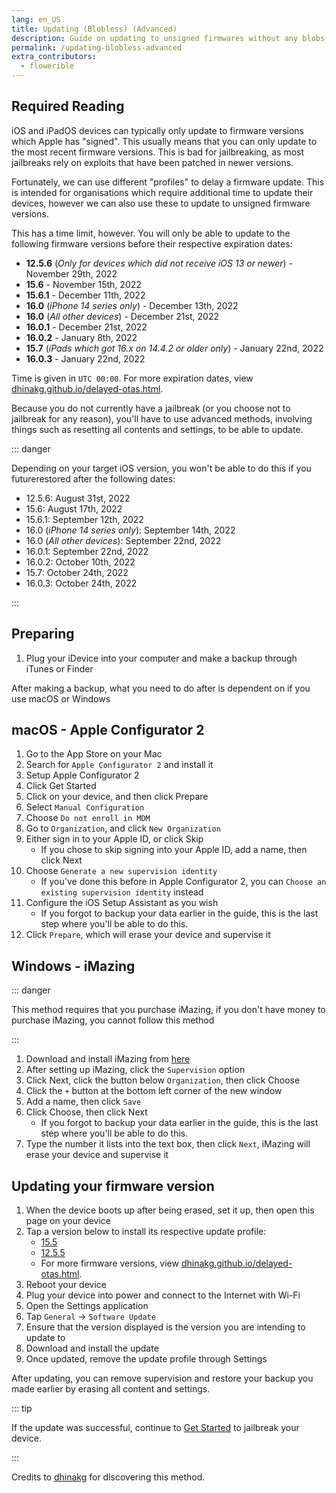 ```yaml
---
lang: en_US
title: Updating (Blobless) (Advanced)
description: Guide on updating to unsigned firmwares without any blobs.
permalink: /updating-blobless-advanced
extra_contributors:
  - flowerible
---
```


## Required Reading

iOS and iPadOS devices can typically only update to firmware versions which Apple has "signed". This usually means that you can only update to the most recent firmware versions. This is bad for jailbreaking, as most jailbreaks rely on exploits that have been patched in newer versions.

Fortunately, we can use different "profiles" to delay a firmware update. This is intended for organisations which require additional time to update their devices, however we can also use these to update to unsigned firmware versions.

This has a time limit, however. You will only be able to update to the following firmware versions before their respective expiration dates:

- **12.5.6** (*Only for devices which did not receive iOS 13 or newer*) - November 29th, 2022
- **15.6** - November 15th, 2022
- **15.6.1** - December 11th, 2022
- **16.0** (*iPhone 14 series only*) - December 13th, 2022
- **16.0** (*All other devices*) - December 21st, 2022
- **16.0.1** - December 21st, 2022
- **16.0.2** - January 8th, 2022
- **15.7** (*iPads which got 16.x on 14.4.2 or older only*) - January 22nd, 2022
- **16.0.3** - January 22nd, 2022

Time is given in `UTC 00:00`. For more expiration dates, view [dhinakg.github.io/delayed-otas.html](https://dhinakg.github.io/delayed-otas.html).

Because you do not currently have a jailbreak (or you choose not to jailbreak for any reason), you'll have to use advanced methods, involving things such as resetting all contents and settings, to be able to update.

::: danger

Depending on your target iOS version, you won't be able to do this if you futurerestored after the following dates:

  - 12.5.6: August 31st, 2022
  - 15.6: August 17th, 2022
  - 15.6.1: September 12th, 2022
  - 16.0 (*iPhone 14 series only*): September 14th, 2022
  - 16.0 (*All other devices*): September 22nd, 2022
  - 16.0.1: September 22nd, 2022
  - 16.0.2: October 10th, 2022
  - 15.7: October 24th, 2022
  - 16.0.3: October 24th, 2022

:::

## Preparing

1. Plug your iDevice into your computer and make a backup through iTunes or Finder

After making a backup, what you need to do after is dependent on if you use macOS or Windows

## macOS - Apple Configurator 2

1. Go to the App Store on your Mac
1. Search for `Apple Configurator 2` and install it
1. Setup Apple Configurator 2
1. Click Get Started
1. Click on your device, and then click Prepare
1. Select `Manual Configuration`
1. Choose `Do not enroll in MDM`
1. Go to `Organization`, and click `New Organization`
1. Either sign in to your Apple ID, or click Skip
    - If you chose to skip signing into your Apple ID, add a name, then click Next
1. Choose `Generate a new supervision identity`
    - If you've done this before in Apple Configurator 2, you can `Choose an existing supervision identity` instead
1. Configure the iOS Setup Assistant as you wish
    - If you forgot to backup your data earlier in the guide, this is the last step where you'll be able to do this.
1. Click `Prepare`, which will erase your device and supervise it

## Windows - iMazing

::: danger

This method requires that you purchase iMazing, if you don't have money to purchase iMazing, you cannot follow this method

:::

1. Download and install iMazing from [here](https://imazing.com/download/windows)
1. After setting up iMazing, click the `Supervision` option
1. Click Next, click the button below `Organization`, then click Choose
1. Click the `+` button at the bottom left corner of the new window
1. Add a name, then click `Save`
1. Click Choose, then click Next
    - If you forgot to backup your data earlier in the guide, this is the last step where you'll be able to do this.
1. Type the number it lists into the text box, then click `Next`, iMazing will erase your device and supervise it

## Updating your firmware version

1. When the device boots up after being erased, set it up, then open this page on your device
1. Tap a version below to install its respective update profile:
    - [15.5](/assets/files/delay_15_5.mobileconfig)
    - [12.5.5](/assets/files/delay_12_5_5.mobileconfig)
    - For more firmware versions, view [dhinakg.github.io/delayed-otas.html](https://dhinakg.github.io/delayed-otas.html).
1. Reboot your device
1. Plug your device into power and connect to the Internet with Wi-Fi
1. Open the Settings application
1. Tap `General` -> `Software Update`
1. Ensure that the version displayed is the version you are intending to update to
1. Download and install the update
1. Once updated, remove the update profile through Settings

After updating, you can remove supervision and restore your backup you made earlier by erasing all content and settings.

::: tip

If the update was successful, continue to [Get Started](/get-started) to jailbreak your device.

:::

Credits to [dhinakg](https://github.com/dhinakg/) for discovering this method.
